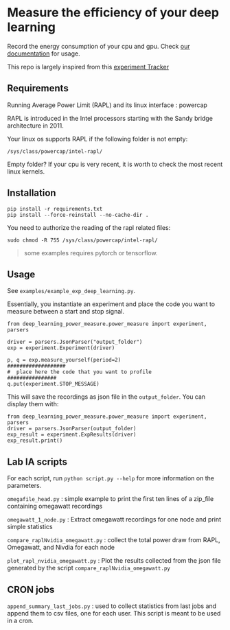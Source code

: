 # Measure the efficiency of your deep learning

Record the energy consumption of your cpu and gpu. Check [our documentation](https://greenai-uppa.github.io/AIPowerMeter/) for usage.

This repo is largely inspired from this [experiment Tracker](https://github.com/Breakend/experiment-impact-tracker) 

## Requirements

Running Average Power Limit (RAPL) and its linux interface : powercap 

RAPL is introduced in the Intel processors starting with the Sandy bridge architecture in 2011. 

Your linux os supports RAPL if the following folder is not empty:
```
/sys/class/powercap/intel-rapl/
```

Empty folder? If your cpu is very recent, it is worth to check the most recent linux kernels.

## Installation

```
pip install -r requirements.txt
pip install --force-reinstall --no-cache-dir .
```

You need to authorize the reading of the rapl related files: 
```
sudo chmod -R 755 /sys/class/powercap/intel-rapl/
```


> some examples requires pytorch or tensorflow.
## Usage

See `examples/example_exp_deep_learning.py`.

Essentially, you instantiate an experiment and place the code you want to measure between a start and stop signal.

```
from deep_learning_power_measure.power_measure import experiment, parsers

driver = parsers.JsonParser("output_folder")
exp = experiment.Experiment(driver)

p, q = exp.measure_yourself(period=2)
###################
#  place here the code that you want to profile
################
q.put(experiment.STOP_MESSAGE)

``` 

This will save the recordings as json file in the `output_folder`. You can display them with: 

```
from deep_learning_power_measure.power_measure import experiment, parsers
driver = parsers.JsonParser(output_folder)
exp_result = experiment.ExpResults(driver)
exp_result.print()
``` 

## Lab IA scripts

For each script, run `python script.py --help` for more information on the parameters.

`omegafile_head.py` : simple example to print the first ten lines of a zip_file containing omegawatt recordings 

`omegawatt_1_node.py` : Extract omegawatt recordings for one node and print simple statistics

`compare_raplNvidia_omegawatt.py`  : collect the total power draw from RAPL, Omegawatt, and Nivdia for each node

`plot_rapl_nvidia_omegawatt.py` : Plot the results collected from the json file generated by the script `compare_raplNvidia_omegawatt.py` 


## CRON jobs 

`append_summary_last_jobs.py` : used to collect statistics from last jobs and append them to csv files, one for each user. This script is meant to be used in a cron. 
